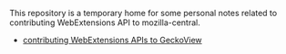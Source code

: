 This repository is a temporary home for some personal notes related to contributing WebExtensions API
to mozilla-central.

* [contributing WebExtensions APIs to GeckoView](android/notes.md)
